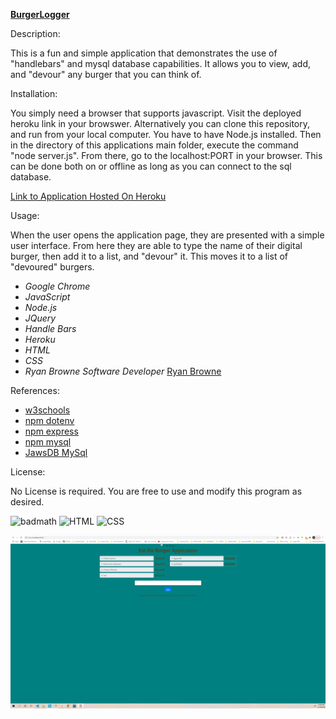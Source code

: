 [**BurgerLogger**](https://github.com/ryanbrowne360/BurgerLogger.git)

Description:

This is a fun and simple application that demonstrates the use of "handlebars" and mysql database capabilities. It allows you to view, add, and "devour" any burger that you can think of.

Installation:

You simply need a browser that supports javascript. Visit the deployed heroku link in your browswer. Alternatively you can clone this repository, and run from your local computer. You have to have Node.js installed. Then in the directory of this applications main folder, execute the command "node server.js". From there, go to the localhost:PORT in your browser. This can be done both on or offline as long as you can connect to the sql database.

[Link to Application Hosted On Heroku](https://cryptic-sierra-23631.herokuapp.com/)

Usage:

When the user opens the application page, they are presented with a simple user interface. From here they are able to type the name of their digital burger, then add it to a list, and "devour" it. This moves it to a list of "devoured" burgers.

- *Google Chrome*
- *JavaScript*
- *Node.js*
- *JQuery*
- *Handle Bars*
- *Heroku*
- *HTML*
- *CSS*
- *Ryan Browne Software Developer* [Ryan Browne](https://github.com/ryanbrowne360/)

References:

- [w3schools](https://www.w3schools.com/)
- [npm dotenv](https://www.npmjs.com/package/dotenv)
- [npm express](https://www.npmjs.com/package/express)
- [npm mysql](https://www.npmjs.com/package/mysql)
- [JawsDB MySql](https://devcenter.heroku.com/articles/jawsdb)

License:

No License is required. You are free to use and modify this program as desired.

![badmath](https://img.shields.io/github/languages/top/nielsenjared/badmath)
![HTML](https://img.shields.io/badge/HTML-100%25-orange)
![CSS](https://img.shields.io/badge/CSS-100%25-yellowgreen)

![image](https://github.com/ryanbrowne360/BurgerLogger/blob/main/ReadMe_Screenshot.png)
	